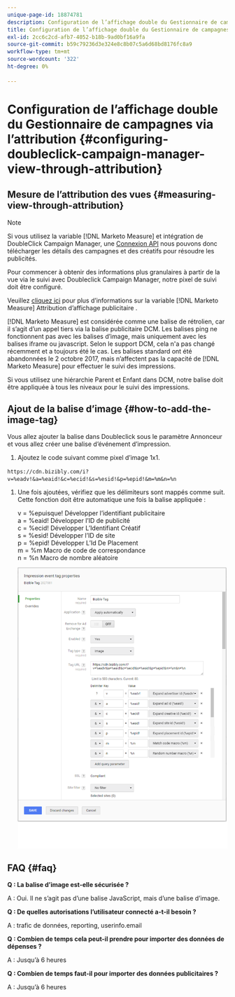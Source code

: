 ```yaml
---
unique-page-id: 18874781
description: Configuration de l’affichage double du Gestionnaire de campagnes via l’attribution - [!DNL Marketo Measure] - Documentation du produit
title: Configuration de l’affichage double du Gestionnaire de campagnes via l’attribution
exl-id: 2cc6c2cd-afb7-4052-b18b-9ad0bf16a9fa
source-git-commit: b59c79236d3e324e8c8b07c5a6d68bd8176fc8a9
workflow-type: tm+mt
source-wordcount: '322'
ht-degree: 0%

---
```


# Configuration de l’affichage double du Gestionnaire de campagnes via l’attribution {#configuring-doubleclick-campaign-manager-view-through-attribution}

## Mesure de l’attribution des vues {#measuring-view-through-attribution}

>[!NOTE]
>
>Si vous utilisez la variable [!DNL Marketo Measure] et intégration de DoubleClick Campaign Manager, une [Connexion API](/help/api-connections/utilizing-marketo-measures-api-connections/integrated-ad-platforms.md#how-to-connect-ad-platforms) nous pouvons donc télécharger les détails des campagnes et des créatifs pour résoudre les publicités.

Pour commencer à obtenir des informations plus granulaires à partir de la vue via le suivi avec Doubleclick Campaign Manager, notre pixel de suivi doit être configuré.

Veuillez [cliquez ici](/help/advanced-marketo-measure-features/view-through-attribution/marketo-measure-view-through-attribution-faq.md) pour plus d’informations sur la variable [!DNL Marketo Measure] Attribution d’affichage publicitaire .

[!DNL Marketo Measure] est considérée comme une balise de rétrolien, car il s’agit d’un appel tiers via la balise publicitaire DCM. Les balises ping ne fonctionnent pas avec les balises d’image, mais uniquement avec les balises iframe ou javascript. Selon le support DCM, cela n&#39;a pas changé récemment et a toujours été le cas. Les balises standard ont été abandonnées le 2 octobre 2017, mais n’affectent pas la capacité de [!DNL Marketo Measure] pour effectuer le suivi des impressions.

Si vous utilisez une hiérarchie Parent et Enfant dans DCM, notre balise doit être appliquée à tous les niveaux pour le suivi des impressions.

## Ajout de la balise d’image {#how-to-add-the-image-tag}

Vous allez ajouter la balise dans Doubleclick sous le paramètre Annonceur et vous allez créer une balise d’événement d’impression.

1. Ajoutez le code suivant comme pixel d’image 1x1.

`https://cdn.bizibly.com/i?v=%eadv!&a=%eaid!&c=%ecid!&s=%esid!&p=%epid!&m=%m&n=%n`

1. Une fois ajoutées, vérifiez que les délimiteurs sont mappés comme suit. Cette fonction doit être automatique une fois la balise appliquée :

   v = %epuisque! Développer l’identifiant publicitaire\
   a = %eaid! Développer l’ID de publicité\
   c = %ecid! Développer L’Identifiant Créatif\
   s = %esid! Développer l’ID de site\
   p = %epid! Développer L’Id De Placement\
   m = %m Macro de code de correspondance\
   n = %n Macro de nombre aléatoire

   ![](assets/1.png)

## FAQ {#faq}

**Q : La balise d’image est-elle sécurisée ?**

A : Oui. Il ne s’agit pas d’une balise JavaScript, mais d’une balise d’image.

**Q : De quelles autorisations l’utilisateur connecté a-t-il besoin ?**

A : trafic de données, reporting, userinfo.email

**Q : Combien de temps cela peut-il prendre pour importer des données de dépenses ?**

A : Jusqu’à 6 heures

**Q : Combien de temps faut-il pour importer des données publicitaires ?**

A : Jusqu’à 6 heures
